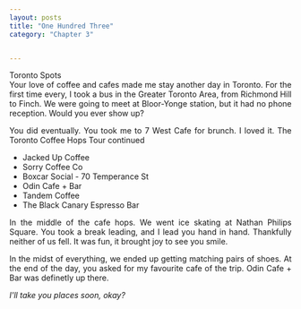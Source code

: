 ```yaml
---
layout: posts
title: "One Hundred Three"
category: "Chapter 3"


---
```

<style>
body {
text-align: justify}
</style>

Toronto Spots
<br>
Your love of coffee and cafes made me stay another day in Toronto. For the first time every, I took a bus in the Greater Toronto Area, from Richmond Hill to Finch. We were going to meet at Bloor-Yonge station, but it had no phone reception. Would you ever show up?

You did eventually. You took me to 7 West Cafe for brunch. I loved it. The Toronto Coffee Hops Tour continued

- Jacked Up Coffee
- Sorry Coffee Co
- Boxcar Social - 70 Temperance St
- Odin Cafe + Bar
- Tandem Coffee
- The Black Canary Espresso Bar 

In the middle of the cafe hops. We went ice skating at Nathan Philips Square. You took a break leading, and I lead you hand in hand. Thankfully neither of us fell. It was fun, it brought joy to see you smile. 

In the midst of everything, we ended up getting  matching pairs of shoes. At the end of the day, you asked for my favourite cafe of the trip. Odin Cafe + Bar was definetly up there. 

*I'll take you places soon, okay?*